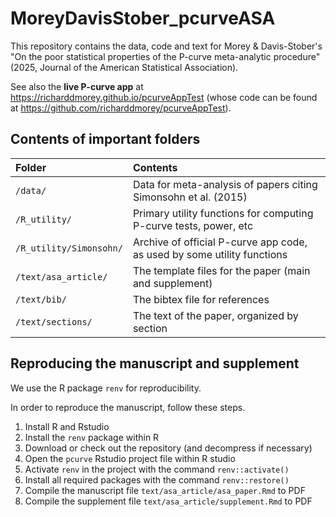 # MoreyDavisStober_pcurveASA

This repository contains the data, code and text for Morey &amp; Davis-Stober's "On the poor statistical properties of the P-curve meta-analytic procedure" (2025, Journal of the American Statistical Association).

See also the **live P-curve app** at https://richarddmorey.github.io/pcurveAppTest (whose code can be found at https://github.com/richarddmorey/pcurveAppTest).

## Contents of important folders

| Folder                | Contents                   |
|:--------|:--------------------------------------------|
| `/data/`                | Data for meta-analysis of papers citing Simonsohn et al. (2015) |
| `/R_utility/`           | Primary utility functions for computing P-curve tests, power, etc |
| `/R_utility/Simonsohn/` | Archive of official P-curve app code, as used by some utility functions |
| `/text/asa_article/`    | The template files for the paper (main and supplement) |
| `/text/bib/`            | The bibtex file for references |
| `/text/sections/`       | The text of the paper, organized by section |

## Reproducing the manuscript and supplement

We use the R package `renv` for reproducibility.

In order to reproduce the manuscript, follow these steps.

1. Install R and Rstudio
2. Install the `renv` package within R
3. Download or check out the repository (and decompress if necessary)
4. Open the `pcurve` Rstudio project file within R studio
5. Activate `renv` in the project with the command `renv::activate()`
6. Install all required packages with the command `renv::restore()`
7. Compile the manuscript file `text/asa_article/asa_paper.Rmd` to PDF
8. Compile the supplement file `text/asa_article/supplement.Rmd` to PDF

